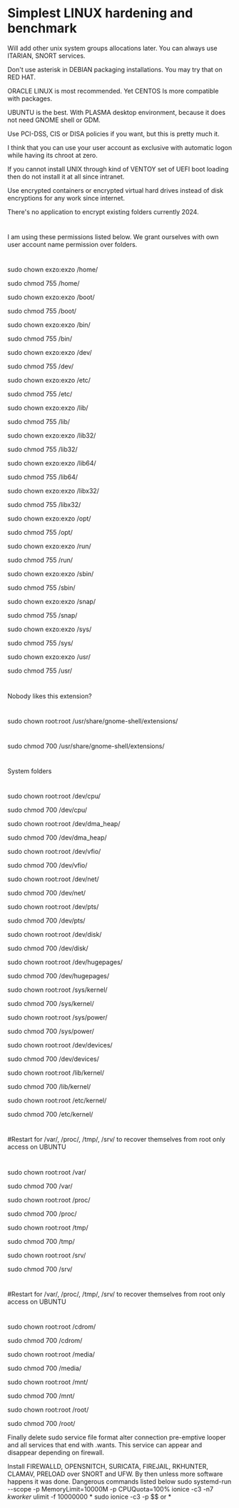 # Simplest LINUX hardening and benchmark

Will add other unix system groups allocations later. You can always use ITARIAN, SNORT services.

Don't use asterisk in DEBIAN packaging installations. You may try that on RED HAT.

ORACLE LINUX is most recommended. Yet CENTOS Is more compatible with packages.

UBUNTU is the best. With PLASMA desktop environment, because it does not need GNOME shell or GDM.

Use PCI-DSS, CIS or DISA policies if you want, but this is pretty much it. 

I think that you can use your user account as exclusive with automatic logon while having its chroot at zero.

If you cannot install UNIX through kind of VENTOY set of UEFI boot loading then do not install it at all since intranet.

Use encrypted containers or encrypted virtual hard drives instead of disk encryptions for any work since internet. 

There's no application to encrypt existing folders currently 2024.

#
#
I am using these permissions listed below.
We grant ourselves with own user account name permission over folders.
#
#
sudo chown exzo:exzo /home/

sudo chmod 755 /home/


sudo chown exzo:exzo /boot/

sudo chmod 755 /boot/


sudo chown exzo:exzo /bin/

sudo chmod 755 /bin/


sudo chown exzo:exzo /dev/

sudo chmod 755 /dev/


sudo chown exzo:exzo /etc/

sudo chmod 755 /etc/


sudo chown exzo:exzo /lib/

sudo chmod 755 /lib/


sudo chown exzo:exzo /lib32/

sudo chmod 755 /lib32/


sudo chown exzo:exzo /lib64/

sudo chmod 755 /lib64/


sudo chown exzo:exzo /libx32/

sudo chmod 755 /libx32/


sudo chown exzo:exzo /opt/

sudo chmod 755 /opt/


sudo chown exzo:exzo /run/

sudo chmod 755 /run/


sudo chown exzo:exzo /sbin/

sudo chmod 755 /sbin/


sudo chown exzo:exzo /snap/

sudo chmod 755 /snap/


sudo chown exzo:exzo /sys/

sudo chmod 755 /sys/


sudo chown exzo:exzo /usr/

sudo chmod 755 /usr/

#
#
Nobody likes this extension?
#
#
sudo chown root:root /usr/share/gnome-shell/extensions/
#
#
sudo chmod 700 /usr/share/gnome-shell/extensions/
#
#
System folders
#
#
sudo chown root:root /dev/cpu/

sudo chmod 700 /dev/cpu/


sudo chown root:root /dev/dma_heap/

sudo chmod 700 /dev/dma_heap/


sudo chown root:root /dev/vfio/

sudo chmod 700 /dev/vfio/


sudo chown root:root /dev/net/

sudo chmod 700 /dev/net/


sudo chown root:root /dev/pts/

sudo chmod 700 /dev/pts/


sudo chown root:root /dev/disk/

sudo chmod 700 /dev/disk/


sudo chown root:root /dev/hugepages/

sudo chmod 700 /dev/hugepages/


sudo chown root:root /sys/kernel/

sudo chmod 700 /sys/kernel/


sudo chown root:root /sys/power/

sudo chmod 700 /sys/power/


sudo chown root:root /dev/devices/

sudo chmod 700 /dev/devices/


sudo chown root:root /lib/kernel/

sudo chmod 700 /lib/kernel/


sudo chown root:root /etc/kernel/

sudo chmod 700 /etc/kernel/


#
#
#Restart for /var/, /proc/, /tmp/, /srv/ to recover themselves from root only access on UBUNTU
#
#
sudo chown root:root /var/

sudo chmod 700 /var/


sudo chown root:root /proc/

sudo chmod 700 /proc/


sudo chown root:root /tmp/

sudo chmod 700 /tmp/


sudo chown root:root /srv/

sudo chmod 700 /srv/

#
#
#Restart for /var/, /proc/, /tmp/, /srv/ to recover themselves from root only access on UBUNTU
#
#

sudo chown root:root /cdrom/

sudo chmod 700 /cdrom/


sudo chown root:root /media/

sudo chmod 700 /media/


sudo chown root:root /mnt/

sudo chmod 700 /mnt/


sudo chown root:root /root/

sudo chmod 700 /root/

Finally delete sudo service file format alter connection pre-emptive looper and all services that end with .wants.
This service can appear and disappear depending on firewall.

Install FIREWALLD, OPENSNITCH, SURICATA, FIREJAIL, RKHUNTER, CLAMAV, PRELOAD over SNORT and UFW.
By then unless more software happens it was done.
Dangerous commands listed below
sudo systemd-run --scope -p MemoryLimit=10000M -p CPUQuota=100% ionice -c3 -n7 *kworker*
ulimit -f 10000000 *
sudo ionice -c3 -p $$ or *
